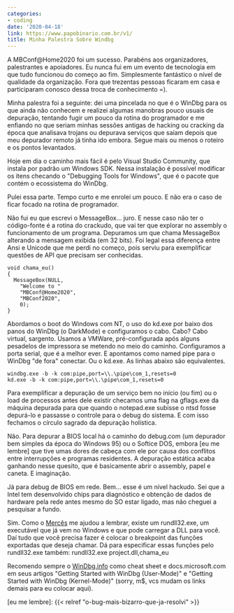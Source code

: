```yaml
---
categories:
- coding
date: '2020-04-18'
link: https://www.papobinario.com.br/v1/
title: Minha Palestra Sobre Windbg
---
```


A MBConf@Home2020 foi um sucesso. Parabéns aos organizadores, palestrantes e apoiadores. Eu nunca fui em um evento de tecnologia em que tudo funcionou do começo ao fim. Simplesmente fantástico o nível de qualidade da organização. Fora que trezentas pessoas ficaram em casa e participaram conosco dessa troca de conhecimento =).

Minha palestra foi a seguinte: dei uma pincelada no que é o WinDbg para os que ainda não conhecem e realizei algumas manobras pouco usuais de depuração, tentando fugir um pouco da rotina do programador e me enfiando no que seriam minhas sessões antigas de hacking ou cracking da época que analisava trojans ou depurava serviços que saíam depois que meu depurador remoto já tinha ido embora. Segue mais ou menos o roteiro e os pontos levantados.

Hoje em dia o caminho mais fácil é pelo Visual Studio Community, que instala por padrão um Windows SDK. Nessa instalação é possível modificar os itens checando o "Debugging Tools for Windows", que é o pacote que contém o ecossistema do WinDbg.

Pulei essa parte. Tempo curto e me enrolei um pouco. E não era o caso de ficar focado na rotina de programador.

Não fui eu que escrevi o MessageBox... juro. E nesse caso não ter o código-fonte é a rotina do crackudo, que vai ter que explorar no assembly o funcionamento de um programa. Depuramos um que chama MessageBox alterando a mensagem exibida (em 32 bits). Foi legal essa diferença entre Ansi e Unicode que me perdi no começo, pois serviu para exemplificar questões de API que precisam ser conhecidas.

    void chama_eu()
    {
      MessageBox(NULL,
        "Welcome to "
        "MBConf@Home2020",
        "MBConf2020", 
        0);
    }

Abordamos o boot do Windows com NT, o uso do kd.exe por baixo dos panos do WinDbg (o DarkMode) e configuramos o cabo. Cabo? Cabo virtual, sargento. Usamos a VMWare, pré-configurada após alguns pesadelos de impressora se metendo no meio do caminho. Configuramos a porta serial, que é a melhor ever. E apontamos como named pipe para o WinDbg "de fora" conectar. Ou o kd.exe. As linhas abaixo são equivalentes.

    windbg.exe -b -k com:pipe,port=\\.\pipe\com_1,resets=0
    kd.exe -b -k com:pipe,port=\\.\pipe\com_1,resets=0

Para exemplificar a depuração de um serviço bem no início (ou fim) ou o load de processos antes dele existir checamos uma flag na gflags.exe da máquina depurada para que quando o notepad.exe subisse o ntsd fosse depurá-lo e passasse o controle para o debug do sistema. E com isso fechamos o círculo sagrado da depuração holística.

Não. Para depurar a BIOS local há o caminho do debug.com (um depurador bem simples da época do Windows 95) ou o Softice DOS, embora [eu me lembre] que tive umas dores de cabeça com ele por causa dos conflitos entre interrupções e programas residentes. A depuração estática acaba ganhando nesse quesito, que é basicamente abrir o assembly, papel e caneta. E imaginação.

Já para debug de BIOS em rede. Bem... esse é um nível hackudo. Sei que a Intel tem desenvolvido chips para diagnóstico e obtenção de dados de hardware pela rede antes mesmo do SO estar ligado, mas não cheguei a pesquisar a fundo.

Sim. Como o [Mercês] me ajudou a lembrar, existe um rundll32.exe, um executável que já vem no Windows e que pode carregar a DLL para você. Daí tudo que você precisa fazer é colocar o breakpoint das funções exportadas que deseja chamar. Dá para especificar essas funções pelo rundll32.exe também: rundll32.exe project.dll,chama_eu

Recomendo sempre o [WinDbg.info] como cheat sheet e docs.microsoft.com em seus artigos "Getting Started with WinDbg (User-Mode)" e "Getting Started with WinDbg (Kernel-Mode)" (sorry, m$, vcs mudam os links demais para eu colocar aqui).

[Mercês]: https://twitter.com/mer0x36
[WinDbg.info]: http://windbg.info/
[eu me lembre]: {{< relref "o-bug-mais-bizarro-que-ja-resolvi" >}}